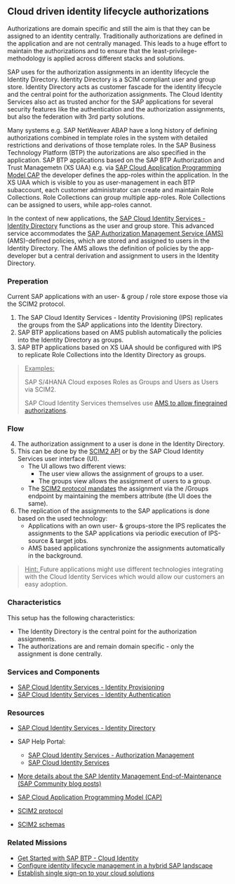 <!-- dc-ref-arch-metadata : 
    {
        "id": "ref-arch-cloud-leading-identity-lifecycle-authorizations",
        "name": "Cloud leading identity lifecycle authorizations",
        "shortDescription": "This reference architecture describes how the different authorization technologies within the SAP portfolio can be used from a central point for the Identity Lifecycle.",
        "archDiagramLink": "images/Cloud-leading-Identity-Lifecycle-Authorizations_diagram.png",
    "archDownloadResources" : [
        {
            "type": "drawio",
            "link": "architectures/Cloud-leading-Identity-Lifecycle-Authorizations.drawio"
        }
    ],
        "tags": "Integration , sap integration , identity, identity access management, iam, IAM, BTP IAM, user management, user, access, authorization, Cloud Identity, SAP Cloud Identity, IAS, IPS, IDDS, IdDS, AMS, authorization management",
        "category": "Security"
    }
dc-ref-arch-metadata  -->
<!-- dc-ref-arch-detail-page-start -->

## **Cloud driven identity lifecycle authorizations**

Authorizations are domain specific and still the aim is that they can be assigned to an identity centrally. 
Traditionally authorizations are defined in the application and are not centrally managed. This leads to a huge effort to maintain the authorizations and to ensure that the least-privilege-methodology is applied across different stacks and solutions.

SAP uses for the authorization assignments in an identity lifecycle the Identity Directory. Identity Directory is a SCIM compliant user and group store. Identity Directory acts as customer fascade for the identity lifecycle and the central point for the authorization assignments. The Cloud Identity Services also act as trusted anchor for the SAP applications for several security features like the authentication and the authorization assignments, but also the federation with 3rd party solutions.

Many systems e.g. SAP NetWeaver ABAP have a long history of defining authorizations combined in template roles in the system with detailed restrictions and derivations of those template roles.
In the SAP Business Technology Platform (BTP) the autorizations are also specified in the application. SAP BTP applications based on the SAP BTP Authorization and Trust Managemetn (XS UAA) e.g. via [SAP Cloud Application Programming Model CAP](https://cap.cloud.sap/docs/get-started/in-a-nutshell) the developer defines the app-roles within the application. In the XS UAA which is visible to you as user-management in each BTP subaccount, each customer administrator can create and maintain Role Collections. Role Collections can group multiple app-roles. Role Collections can be assigned to users, while app-roles cannot.

In the context of new applications, the [SAP Cloud Identity Services - Identity Directory](https://api.sap.com/api/IdDS_SCIM/overview) functions as the user and group store. This advanced service accommodates the [SAP Authorization Management Service (AMS)](https://help.sap.com/docs/identity-authentication/identity-authentication/configuring-authorization-policies?locale=en-US)(AMS)-defined policies, which are stored and assigned to users in the Identity Directory. The AMS allows the definition of policies by the app-developer but a central derivation and assignment to users in the Identity Directory.

### Preperation

Current SAP applications with an user- & group / role store expose those via the SCIM2 protocol.

1. The SAP Cloud Identity Services - Identity Provisioning (IPS) replicates the groups from the SAP applications into the Identity Directory.
2. SAP BTP applications based on AMS publish automatically the policies into the Identity Directory as groups.
3. SAP BTP applications based on XS UAA should be configured with IPS to replicate Role Collections into the Identity Directory as groups.

><ins>Examples:</ins>
>
>SAP S/4HANA Cloud exposes Roles as Groups and Users as Users via SCIM2.
>
>SAP Cloud Identity Services themselves use [AMS to allow finegrained authorizations](https://help.sap.com/docs/identity-authentication/identity-authentication/beta-configure-authorizations-based-on-policies?locale=en-US).

### Flow

4. The authorization assignment to a user is done in the Identity Directory.
5. This can be done by the [SCIM2 API](https://api.sap.com/api/IdDS_SCIM/overview) or by the SAP Cloud Identity Services user interface (UI).
    - The UI allows two different views:
        - The user view allows the assignment of groups to a user.
        - The groups view allows the assignment of users to a group.
    - The [SCIM2 protocol mandates](https://www.rfc-editor.org/rfc/rfc7644#section-3.5) the assignment via the /Groups endpoint by maintaining the members attribute (the UI does the same).
6. The replication of the assignments to the SAP applications is done based on the used technology:
    - Applications with an own user- & groups-store the IPS replicates the assignments to the SAP applications via periodic execution of IPS-source & target jobs.
    - AMS based applications synchronize the assignments automatically in the background.

><ins>Hint: </ins>Future applications might use different technologies integrating with the Cloud Identity Services which would allow our customers an easy adoption.


### Characteristics

This setup has the following characteristics:
- The Identity Directory is the central point for the authorization assignments.
- The authorizations are and remain domain specific - only the assignment is done centrally.
<!-- dc-ref-arch-detail-page-end -->

### Services and Components
<!-- dc-ref-arch-services-start -->
- [SAP Cloud Identity Services - Identity Provisioning](https://discovery-center.cloud.sap/serviceCatalog/identity-provisioning?service_plan=sap-cloud-to-sap-cloud&region=all&commercialModel=cloud) <!-- dc-svc-metadata: {"isPrimary": "true"} dc-svc-metadata -->
- [SAP Cloud Identity Services - Identity Authentication](https://discovery-center.cloud.sap/serviceCatalog/identity-authentication?region=all)
<!-- dc-ref-arch-services-end -->

### Resources
<!-- dc-ref-arch-resources-start -->
- [SAP Cloud Identity Services - Identity Directory](https://api.sap.com/api/IdDS_SCIM/overview)

- SAP Help Portal:
    - [SAP Cloud Identity Services - Authorization Management](https://help.sap.com/docs/identity-authentication/identity-authentication/configuring-authorization-policies?version=Cloud)
    - [SAP Cloud Identity Services](https://help.sap.com/docs/cloud-identity?version=Cloud&locale=en-US)
      
- [More details about the SAP Identity Management End-of-Maintenance (SAP Community blog posts)](https://community.sap.com/t5/technology-blogs-by-sap/preparing-for-sap-identity-management-s-end-of-maintenance-in-2027/ba-p/13596101)
- [SAP Cloud Application Programming Model (CAP)](https://cap.cloud.sap/docs/get-started/in-a-nutshell)
- [SCIM2 protocol](https://www.rfc-editor.org/rfc/rfc7644)
- [SCIM2 schemas](https://www.rfc-editor.org/rfc/rfc7643)
<!-- dc-ref-arch-resources-end -->

### Related Missions
<!-- dc-ref-arch-related-missions-start -->
- [Get Started with SAP BTP - Cloud Identity](https://discovery-center.cloud.sap/missiondetail/4325/4605/)
- [Configure identity lifecycle management in a hybrid SAP landscape](https://discovery-center.cloud.sap/missiondetail/3116/3152/)
- [Establish single sign-on to your cloud solutions](https://discovery-center.cloud.sap/missiondetail/3114/3151/)
<!-- dc-ref-arch-related-missions-end -->
